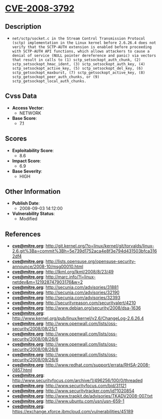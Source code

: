 
# [CVE-2008-3792](http://git.kernel.org/?p=linux/kernel/git/torvalds/linux-2.6.git%3Ba=commit%3Bh=5e739d1752aca4e8f3e794d431503bfca3162df4)

## Description

- `net/sctp/socket.c in the Stream Control Transmission Protocol (sctp) implementation in the Linux kernel before 2.6.26.4 does not verify that the SCTP-AUTH extension is enabled before proceeding with SCTP-AUTH API functions, which allows attackers to cause a denial of service (NULL pointer dereference and panic) via vectors that result in calls to (1) sctp_setsockopt_auth_chunk, (2) sctp_setsockopt_hmac_ident, (3) sctp_setsockopt_auth_key, (4) sctp_setsockopt_active_key, (5) sctp_setsockopt_del_key, (6) sctp_getsockopt_maxburst, (7) sctp_getsockopt_active_key, (8) sctp_getsockopt_peer_auth_chunks, or (9) sctp_getsockopt_local_auth_chunks.`

## Cvss Data

- **Access Vector**:
  - NETWORK
- **Base Score**:
  - 7.1

## Scores

- **Exploitability Score**:
  - 8.6
- **Impact Score**:
  - 6.9
- **Base Severity**:
  - HIGH

## Other Information

- **Publish Date**:
  - 2008-09-03 14:12:00
- **Vulnerability Status**:
  - Modified

## References

- **cve@mitre.org**: http://git.kernel.org/?p=linux/kernel/git/torvalds/linux-2.6.git%3Ba=commit%3Bh=5e739d1752aca4e8f3e794d431503bfca3162df4
- **cve@mitre.org**: http://lists.opensuse.org/opensuse-security-announce/2008-10/msg00010.html
- **cve@mitre.org**: http://lkml.org/lkml/2008/8/23/49
- **cve@mitre.org**: http://marc.info/?l=linux-netdev&m=121928747903176&w=2
- **cve@mitre.org**: http://secunia.com/advisories/31881
- **cve@mitre.org**: http://secunia.com/advisories/32190
- **cve@mitre.org**: http://secunia.com/advisories/32393
- **cve@mitre.org**: http://securityreason.com/securityalert/4210
- **cve@mitre.org**: http://www.debian.org/security/2008/dsa-1636
- **cve@mitre.org**: http://www.kernel.org/pub/linux/kernel/v2.6/ChangeLog-2.6.26.4
- **cve@mitre.org**: http://www.openwall.com/lists/oss-security/2008/08/25/1
- **cve@mitre.org**: http://www.openwall.com/lists/oss-security/2008/08/26/6
- **cve@mitre.org**: http://www.openwall.com/lists/oss-security/2008/08/26/8
- **cve@mitre.org**: http://www.openwall.com/lists/oss-security/2008/09/26/6
- **cve@mitre.org**: http://www.redhat.com/support/errata/RHSA-2008-0857.html
- **cve@mitre.org**: http://www.securityfocus.com/archive/1/496256/100/0/threaded
- **cve@mitre.org**: http://www.securityfocus.com/bid/31121
- **cve@mitre.org**: http://www.securitytracker.com/id?1020854
- **cve@mitre.org**: http://www.trapkit.de/advisories/TKADV2008-007.txt
- **cve@mitre.org**: http://www.ubuntu.com/usn/usn-659-1
- **cve@mitre.org**: https://exchange.xforce.ibmcloud.com/vulnerabilities/45189
